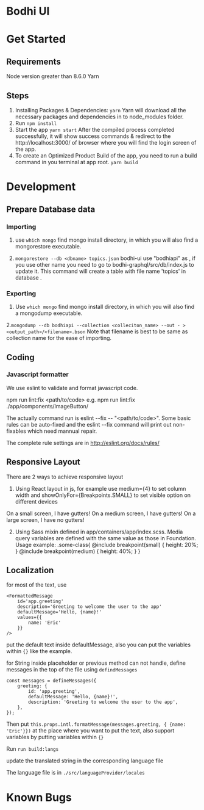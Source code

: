 # Bodhi UI

# Get Started

## Requirements
Node version greater than 8.6.0
Yarn

## Steps
1. Installing Packages & Dependencies:
  `yarn`
  Yarn will download all the necessary packages and dependencies in to node_modules folder.
2. Run `npm install`
3. Start the app
  `yarn start`
  After the compiled process completed successfully, it will show success commands & redirect to the http://localhost:3000/ of browser where you will find the login screen of the app.
4. To create an Optimized Product Build of the app, you need to run a build command in you terminal at app root.
  `yarn build`

# Development

## Prepare Database data

### Importing
1. use `which mongo` find mongo install directory, in which you will also find a mongorestore executable.

2. `mongorestore --db <dbname> topics.json`
  bodhi-ui use "bodhiapi" as <dbname>, if you use other name you need to go to bodhi-graphql/src/db/index.js to update it.
  This command will create a table with file name 'topics' in database <dbname>.

### Exporting
1. Use `which mongo` find mongo install directory, in which you will also find a mongodump executable.

2.`mongodump --db bodhiapi --collection <colleciton_name> --out - > <output_path>/<filename>.bson`
Note that filename is best to be same as collection name for the ease of importing.


## Coding

### Javascript formatter
We use eslint to validate and format javascript code.

npm run lint:fix <path/to/code>
e.g. npm run lint:fix ./app/components/ImageButton/

The actually command run is eslint --fix -- "<path/to/code>". Some basic rules can be auto-fixed and the eslint --fix command will print out non-fixables which need mannual repair.

The complete rule settings are in
http://eslint.org/docs/rules/

## Responsive Layout

There are 2 ways to achieve responsive layout
1. Using React layout in js, for example use medium={4} to set column width and showOnlyFor={Breakpoints.SMALL} to set visible option on different devices
  <Row>
    <Column small={6} medium={4}>
      <Callout color={Colors.SECONDARY}>
        <Block showOnlyFor={Breakpoints.SMALL}>On a small screen, I have gutters!</Block>
        <Block showOnlyFor={Breakpoints.MEDIUM}>On a medium screen, I have gutters!</Block>
        <Block showFor={Breakpoints.LARGE}>On a large screen, I have no gutters!</Block>
      </Callout>
    </Column>
   </Row>

 2. Using Sass mixin defined in app/containers/app/index.scss. Media query variables are defined with the same value as those in Foundation. Usage example:
    .some-class{
     @include breakpoint(small) {
        height: 20%;
    }
     @include breakpoint(medium) {
        height: 40%;
    }
     }

## Localization

for most of the text, use
```
<FormattedMessage
    id='app.greeting'
    description='Greeting to welcome the user to the app'
    defaultMessage='Hello, {name}!'
    values={{
        name: 'Eric'
    }}
/>
```
put the default text inside defaultMessage, also you can put the variables within `{}` like the example.

for String inside placeholder or previous method can not handle, define messages in the top of the file using `defindMessages`

```
const messages = defineMessages({
    greeting: {
        id: 'app.greeting',
        defaultMessage: 'Hello, {name}!',
        description: 'Greeting to welcome the user to the app',
    },
});
```
Then put `this.props.intl.formatMessage(messages.greeting, { {name: 'Eric'}})` at the place where you want to put the text, also support variables by putting variables within `{}`

Run `run build:langs`

update the translated string in the corresponding language file

The language file is in `./src/languageProvider/locales`




# Known Bugs
